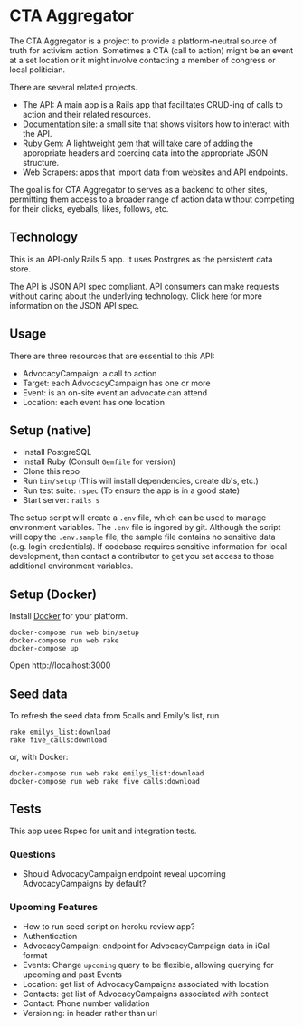 # CTA Aggregator

The CTA Aggregator is a project to provide a platform-neutral source of truth for activism action.  Sometimes a CTA (call to action) might be an event at a set location or it might involve contacting a member of congress or local politician.

There are several related projects.
* The API: A main app is a Rails app that facilitates CRUD-ing of calls to action and their related resources.
* [Documentation site](https://github.com/Ragtagteam/cta-aggregator-docs): a small site that shows visitors how to interact with the API.
* [Ruby Gem](https://github.com/Ragtagteam/cta-aggregator-client-ruby): A lightweight gem that will take care of adding the appropriate headers and coercing data into the appropriate JSON structure.
* Web Scrapers: apps that import data from websites and API endpoints.

The goal is for CTA Aggregator to serves as a backend to other sites, permitting them access to a broader range of action data without competing for their clicks, eyeballs, likes, follows, etc.

## Technology

This is an API-only Rails 5 app.  It uses Postrgres as the persistent data
store.

The API is JSON API spec compliant.  API consumers can make requests without
caring about the underlying technology.  Click [here](http://jsonapi.org/)
for more information on the JSON API spec.

## Usage

There are three resources that are essential to this API:
* AdvocacyCampaign: a call to action
* Target: each AdvocacyCampaign has one or more
* Event: is an on-site event an advocate can attend
* Location: each event has one location

## Setup (native)

* Install PostgreSQL
* Install Ruby (Consult `Gemfile` for version)
* Clone this repo
* Run `bin/setup` (This will install dependencies, create db's, etc.)
* Run test suite: `rspec` (To ensure the app is in a good state)
* Start server: `rails s`

The setup script will create a `.env` file, which can be used to manage
environment variables.  The `.env` file is ingored by git.  Although the script
will copy the `.env.sample` file, the sample file contains no sensitive data
(e.g. login credentials).  If codebase requires sensitive information for local
development, then contact a contributor to get you set access to those additional
environment variables.

## Setup (Docker)

Install [Docker](https://store.docker.com/search?type=edition&offering=community) for your platform.

    docker-compose run web bin/setup
    docker-compose run web rake
    docker-compose up

Open http://localhost:3000

## Seed data

To refresh the seed data from 5calls and Emily's list, run

    rake emilys_list:download
    rake five_calls:download`

or, with Docker:

    docker-compose run web rake emilys_list:download
    docker-compose run web rake five_calls:download

## Tests

This app uses Rspec for unit and integration tests.

### Questions
 * Should AdvocacyCampaign endpoint reveal upcoming AdvocacyCampaigns by default?

### Upcoming Features
* How to run seed script on heroku review app?
* Authentication
* AdvocacyCampaign: endpoint for AdvocacyCampaign data in iCal format
* Events: Change `upcoming` query to be flexible, allowing querying for upcoming and past Events
* Location: get list of AdvocacyCampaigns associated with location
* Contacts: get list of AdvocacyCampaigns associated with contact
* Contact: Phone number validation
* Versioning: in header rather than url

